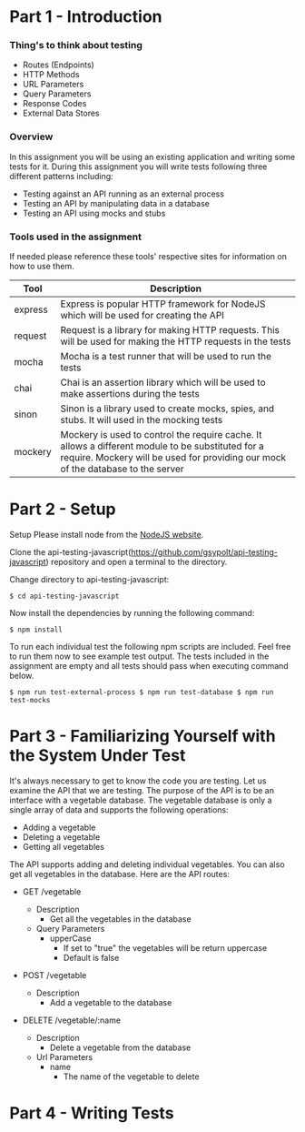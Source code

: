 # Part 1 - Introduction  

### Thing's to think about testing
- Routes (Endpoints)
- HTTP Methods
- URL Parameters
- Query Parameters
- Response Codes
- External Data Stores

### Overview

In this assignment you will be using an existing application and writing some tests for it. During this assignment you will write tests following three different patterns including:

- Testing against an API running as an external process
- Testing an API by manipulating data in a database
- Testing an API using mocks and stubs

### Tools used in the assignment
If needed please reference these tools' respective sites for information on how to use them.

Tool  | Description
----- | -----------
express | Express is popular HTTP framework for NodeJS which will be used for creating the API
request | Request is a library for making HTTP requests. This will be used for making the HTTP requests in the tests
mocha | Mocha is a test runner that will be used to run the tests
chai | Chai is an assertion library which will be used to make assertions during the tests
sinon | Sinon is a library used to create mocks, spies, and stubs. It will used in the mocking tests
mockery | Mockery is used to control the require cache. It allows a different module to be substituted for a require. Mockery will be used for providing our mock of the database to the server

# Part 2 - Setup

Setup
Please install node from the [NodeJS website](https://nodejs.org/en/).

Clone the api-testing-javascript(https://github.com/gsypolt/api-testing-javascript) repository and open a terminal to the directory.

Change directory to api-testing-javascript:

`
$ cd api-testing-javascript
` 

Now install the dependencies by running the following command:

`
$ npm install
`

To run each individual test the following npm scripts are included. Feel free to run them now to see example test output. The tests included in the assignment are empty and all tests should pass when executing command below.

`
$ npm run test-external-process
$ npm run test-database
$ npm run test-mocks
`

# Part 3 - Familiarizing Yourself with the System Under Test

It's always necessary to get to know the code you are testing. Let us examine the API that we are testing. The purpose of the API is to be an interface with a vegetable database. The vegetable database is only a single array of data and supports the following operations:

- Adding a vegetable
- Deleting a vegetable
- Getting all vegetables

The API supports adding and deleting individual vegetables. You can also get all vegetables in the database. Here are the API routes:

* GET /vegetable
    * Description
        * Get all the vegetables in the database
    * Query Parameters
        * upperCase
            * If set to "true" the vegetables will be return uppercase
            * Default is false

* POST /vegetable
    * Description
        * Add a vegetable to the database

* DELETE /vegetable/:name
    * Description
        * Delete a vegetable from the database
    * Url Parameters
        * name
            * The name of the vegetable to delete

# Part 4 - Writing Tests


